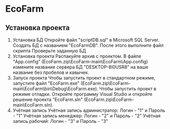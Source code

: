 # EcoFarm
## Установка проекта
1. Установка БД
Откройте файл "scriptDB.sql" в Microsoft SQL Server. Создать БД с названием "EcoFarmDB". После этого выполните файл скрипта
Проверьте заданную БД
2. Установка проекта
Распакуйте архив с проектом. В файле "App.config" (EcoFarm.zip\EcoFarm-main\EcoFarm\App.config) измените название сервера БД "DESKTOP-8I0USR8" на ваше название без пробелов и кавычек.
3. Запуск проекта
Чтобы запустить проект в стандартном режиме, запустите файл "EcoFarm.exe" (EcoFarm.zip\EcoFarm-main\EcoFarm\bin\Debug\EcoFarm.exe).
Чтобы запустить проект в режиме отладки. Откройте программу Visual Studio и откройте решение проекта "EcoFarm.sln" (EcoFarm.zip\EcoFarm-main\EcoFarm.sln).
4. Учётная запись
Учётная запись администратор: Логин - "1" и Пароль - "1"
Учётная запись менеджер: Логин - "2" и Пароль - "2"
Учётная запись рабочий: Логин - "3" и Пароль - "3"
